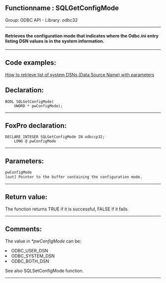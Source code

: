 <link rel="stylesheet" type="text/css" href="../../css/win32api.css">  
<link rel="stylesheet" href="https://cdnjs.cloudflare.com/ajax/libs/font-awesome/4.7.0/css/font-awesome.min.css">

## Functionname : SQLGetConfigMode
Group: ODBC API - Library: odbc32    
***  


#### Retrieves the configuration mode that indicates where the Odbc.ini entry listing DSN values is in the system information.

***  


## Code examples:
[How to retrieve list of system DSNs (Data Source Name) with parameters](../../samples/sample_375.md)  

## Declaration:
```foxpro  
BOOL SQLGetConfigMode(
	UWORD * pwConfigMode);  
```  
***  


## FoxPro declaration:
```foxpro  
DECLARE INTEGER SQLGetConfigMode IN odbccp32;
	LONG @ pwConfigMode  
```  
***  


## Parameters:
```txt  
pwConfigMode
[out] Pointer to the buffer containing the configuration mode.  
```  
***  


## Return value:
The function returns TRUE if it is successful, FALSE if it fails.  
***  


## Comments:
The value in <Em>*pwConfigMode</Em> can be:   
<LI>ODBC_USER_DSN  
<LI>ODBC_SYSTEM_DSN  
<LI>ODBC_BOTH_DSN   
  
See also SQLSetConfigMode function.  
  
***  

